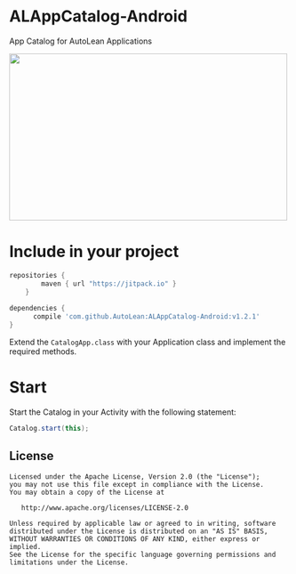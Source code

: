 # ALAppCatalog-Android
App Catalog for AutoLean Applications

<img src="http://i.imgur.com/p2fChY4.png" height="300" width="500"/>

# Include in your project
```gradle
repositories {
	    maven { url "https://jitpack.io" }
	}
	
dependencies {
      compile 'com.github.AutoLean:ALAppCatalog-Android:v1.2.1'
}
```

Extend the `CatalogApp.class` with your Application class and implement the required methods.

# Start
Start the Catalog in your Activity with the following statement:
```java
Catalog.start(this);
```

License
--------

    Licensed under the Apache License, Version 2.0 (the "License");
    you may not use this file except in compliance with the License.
    You may obtain a copy of the License at

       http://www.apache.org/licenses/LICENSE-2.0

    Unless required by applicable law or agreed to in writing, software
    distributed under the License is distributed on an "AS IS" BASIS,
    WITHOUT WARRANTIES OR CONDITIONS OF ANY KIND, either express or implied.
    See the License for the specific language governing permissions and
    limitations under the License.
